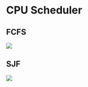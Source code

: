 # CPU Scheduler 

## FCFS

![](https://github.com/VoidlessVoid7/CPU-Scheduler/blob/main/readme/fcfsna.png)

## SJF

![](https://i.imgur.com/Af8dxPxg.png)
